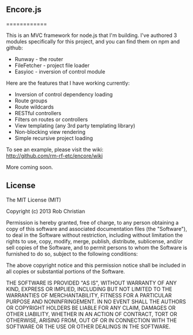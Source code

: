 
## Encore.js
============

This is an MVC framework for node.js that I'm building. I've authored 3 modules specifically for this project,
and you can find them on npm and github:  
* Runway - the router  
* FileFetcher - project file loader  
* Easyioc - inversion of control module  

Here are the features that I have working currently:  

* Inversion of control dependency loading  
* Route groups  
* Route wildcards  
* RESTful controllers  
* Filters on routes or controllers  
* View templating (any 3rd party templating library)  
* Non-blocking view rendering  
* Simple recursive project loading

To see an example, please visit the wiki:  
http://github.com/rm-rf-etc/encore/wiki

More coming soon.

## License

The MIT License (MIT)

Copyright (c) 2013 Rob Christian

Permission is hereby granted, free of charge, to any person obtaining a copy of
this software and associated documentation files (the "Software"), to deal in
the Software without restriction, including without limitation the rights to
use, copy, modify, merge, publish, distribute, sublicense, and/or sell copies of
the Software, and to permit persons to whom the Software is furnished to do so,
subject to the following conditions:

The above copyright notice and this permission notice shall be included in all
copies or substantial portions of the Software.

THE SOFTWARE IS PROVIDED "AS IS", WITHOUT WARRANTY OF ANY KIND, EXPRESS OR
IMPLIED, INCLUDING BUT NOT LIMITED TO THE WARRANTIES OF MERCHANTABILITY, FITNESS
FOR A PARTICULAR PURPOSE AND NONINFRINGEMENT. IN NO EVENT SHALL THE AUTHORS OR
COPYRIGHT HOLDERS BE LIABLE FOR ANY CLAIM, DAMAGES OR OTHER LIABILITY, WHETHER
IN AN ACTION OF CONTRACT, TORT OR OTHERWISE, ARISING FROM, OUT OF OR IN
CONNECTION WITH THE SOFTWARE OR THE USE OR OTHER DEALINGS IN THE SOFTWARE.
